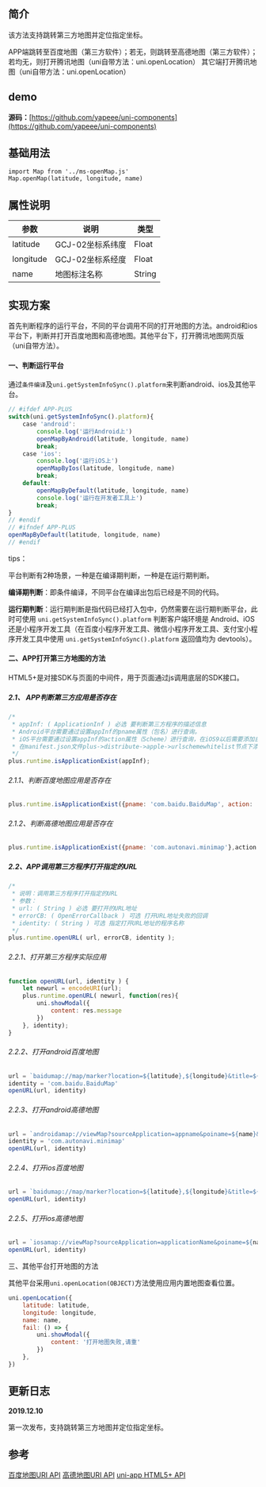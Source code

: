 ## 简介

该方法支持跳转第三方地图并定位指定坐标。

APP端跳转至百度地图（第三方软件）；若无，则跳转至高德地图（第三方软件）；若均无，则打开腾讯地图（uni自带方法：uni.openLocation）
其它端打开腾讯地图（uni自带方法：uni.openLocation）

## demo
**源码：**[https://github.com/yapeee/uni-components](https://github.com/yapeee/uni-components)

## 基础用法

```vue
import Map from '../ms-openMap.js'
Map.openMap(latitude, longitude, name)
```

## 属性说明

| 参数      | 说明             | 类型   |
| --------- | ---------------- | ------ |
| latitude  | GCJ-02坐标系纬度 | Float  |
| longitude | GCJ-02坐标系经度 | Float  |
| name      | 地图标注名称     | String |

## **实现方案**

首先判断程序的运行平台，不同的平台调用不同的打开地图的方法。android和ios平台下，判断并打开百度地图和高德地图。其他平台下，打开腾讯地图网页版（uni自带方法）。

#### 一、判断运行平台

通过`条件编译`及`uni.getSystemInfoSync().platform`来判断android、ios及其他平台。

```javascript
// #ifdef APP-PLUS
switch(uni.getSystemInfoSync().platform){
	case 'android':
		console.log('运行Android上')
		openMapByAndroid(latitude, longitude, name)
		break;
	case 'ios':
		console.log('运行iOS上')
		openMapByIos(latitude, longitude, name)
		break;
	default:
		openMapByDefault(latitude, longitude, name)
		console.log('运行在开发者工具上')	
		break;
}	
// #endif
// #ifndef APP-PLUS
openMapByDefault(latitude, longitude, name)
// #endif
```

tips：

平台判断有2种场景，一种是在编译期判断，一种是在运行期判断。

**编译期判断**：即条件编译，不同平台在编译出包后已经是不同的代码。

**运行期判断**：运行期判断是指代码已经打入包中，仍然需要在运行期判断平台，此时可使用 `uni.getSystemInfoSync().platform` 判断客户端环境是 Android、iOS 还是小程序开发工具（在百度小程序开发工具、微信小程序开发工具、支付宝小程序开发工具中使用 `uni.getSystemInfoSync().platform` 返回值均为 devtools）。

#### 二、APP打开第三方地图的方法

HTML5+是对接SDK与页面的中间件，用于页面通过js调用底层的SDK接口。

##### 2.1、 APP判断第三方应用是否存在

```javascript
/*
 * appInf: ( ApplicationInf ) 必选 要判断第三方程序的描述信息
 * Android平台需要通过设置appInf的pname属性（包名）进行查询。 
 * iOS平台需要通过设置appInf的action属性（Scheme）进行查询，在iOS9以后需要添加白名单才可查询，
 * 在manifest.json文件plus->distribute->apple->urlschemewhitelist节点下添加（如urlschemewhitelist:["weixin"]）.
 */
plus.runtime.isApplicationExist(appInf);
```

###### 2.1.1、判断百度地图应用是否存在

```javascript
plus.runtime.isApplicationExist({pname: 'com.baidu.BaiduMap', action: 'baidumap://'})
```

###### 2.1.2、判断高德地图应用是否存在

```javascript
plus.runtime.isApplicationExist({pname: 'com.autonavi.minimap'},action: 'iosamap://'})
```

##### 2.2、APP调用第三方程序打开指定的URL

```javascript
/*
 * 说明：调用第三方程序打开指定的URL
 * 参数：
 * url: ( String ) 必选 要打开的URL地址
 * errorCB: ( OpenErrorCallback ) 可选 打开URL地址失败的回调
 * identity: ( String ) 可选 指定打开URL地址的程序名称
 */
plus.runtime.openURL( url, errorCB, identity );
```
###### 2.2.1、打开第三方程序实际应用

```javascript
function openURL(url, identity ) {
	let newurl = encodeURI(url);
	plus.runtime.openURL( newurl, function(res){
		uni.showModal({
			content: res.message
		})
	}, identity);
}
```

###### 2.2.2、打开android百度地图

```javascript
url = `baidumap://map/marker?location=${latitude},${longitude}&title=${name}&coord_type=gcj02&src=andr.baidu.openAPIdemo`
identity = 'com.baidu.BaiduMap'
openURL(url, identity)
```

###### 2.2.3、打开android高德地图

```javascript
url = `androidamap://viewMap?sourceApplication=appname&poiname=${name}&lat=${latitude}&lon=${longitude}&dev=0`
identity = 'com.autonavi.minimap'
openURL(url, identity)
```

###### 2.2.4、打开ios百度地图

```javascript
url = `baidumap://map/marker?location=${latitude},${longitude}&title=${name}&content=${name}&src=ios.baidu.openAPIdemo&coord_type=gcj02`;
openURL(url, identity)
```

###### 2.2.5、打开ios高德地图

```javascript
url = `iosamap://viewMap?sourceApplication=applicationName&poiname=${name}&lat=${latitude}&lon=${longitude}&dev=0`
openURL(url, identity)
```

三、其他平台打开地图的方法

其他平台采用`uni.openLocation(OBJECT)`方法使用应用内置地图查看位置。

```javascript
uni.openLocation({
	latitude: latitude,
	longitude: longitude,
	name: name,
	fail: () => {
		uni.showModal({
			content: '打开地图失败,请重'
		})
	},
})
```

## 更新日志

**2019.12.10**

第一次发布，支持跳转第三方地图并定位指定坐标。

## 参考

[百度地图URI API](https://lbsyun.baidu.com/index.php?title=uri/api/android)
[高德地图URI API](https://lbs.amap.com/api/amap-mobile/summary)
[uni-app HTML5+ API](http://www.html5plus.org/doc/zh_cn/runtime.html#plus.runtime.openURL)